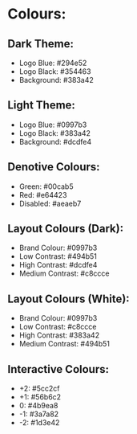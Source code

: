 # Colours:
## Dark Theme:
- Logo Blue: #294e52
- Logo Black: #354463
- Background: #383a42

## Light Theme:
- Logo Blue: #0997b3
- Logo Black: #383a42
- Background: #dcdfe4

## Denotive Colours:
- Green: #00cab5
- Red: #e64423
- Disabled: #aeaeb7

## Layout Colours (Dark):
- Brand Colour: #0997b3
- Low Contrast: #494b51
- High Contrast: #dcdfe4
- Medium Contrast: #c8ccce

## Layout Colours (White):
- Brand Colour: #0997b3
- Low Contrast: #c8ccce
- High Contrast: #383a42
- Medium Contrast: #494b51

## Interactive Colours:
- +2: #5cc2cf
- +1: #56b6c2
- 0: #4b9ea8
- -1: #3a7a82
- -2: #1d3e42
